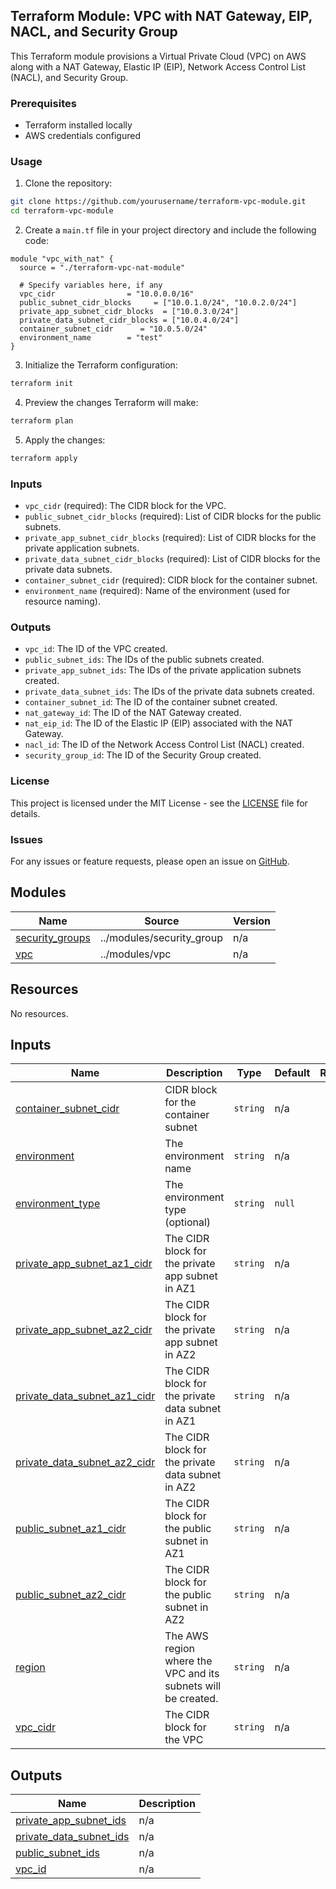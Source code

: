 ## Terraform Module: VPC with NAT Gateway, EIP, NACL, and Security Group

This Terraform module provisions a Virtual Private Cloud (VPC) on AWS along with a NAT Gateway, Elastic IP (EIP), Network Access Control List (NACL), and Security Group.

### Prerequisites

- Terraform installed locally
- AWS credentials configured

### Usage

1. Clone the repository:

```bash
git clone https://github.com/yourusername/terraform-vpc-module.git
cd terraform-vpc-module
```

2. Create a `main.tf` file in your project directory and include the following code:

```hcl
module "vpc_with_nat" {
  source = "./terraform-vpc-nat-module"

  # Specify variables here, if any
  vpc_cidr                = "10.0.0.0/16"
  public_subnet_cidr_blocks     = ["10.0.1.0/24", "10.0.2.0/24"]
  private_app_subnet_cidr_blocks  = ["10.0.3.0/24"]
  private_data_subnet_cidr_blocks = ["10.0.4.0/24"]
  container_subnet_cidr      = "10.0.5.0/24"
  environment_name        = "test"
}
```

3. Initialize the Terraform configuration:

```bash
terraform init
```

4. Preview the changes Terraform will make:

```bash
terraform plan
```

5. Apply the changes:

```bash
terraform apply
```

### Inputs

- `vpc_cidr` (required): The CIDR block for the VPC.
- `public_subnet_cidr_blocks` (required): List of CIDR blocks for the public subnets.
- `private_app_subnet_cidr_blocks` (required): List of CIDR blocks for the private application subnets.
- `private_data_subnet_cidr_blocks` (required): List of CIDR blocks for the private data subnets.
- `container_subnet_cidr` (required): CIDR block for the container subnet.
- `environment_name` (required): Name of the environment (used for resource naming).

### Outputs

- `vpc_id`: The ID of the VPC created.
- `public_subnet_ids`: The IDs of the public subnets created.
- `private_app_subnet_ids`: The IDs of the private application subnets created.
- `private_data_subnet_ids`: The IDs of the private data subnets created.
- `container_subnet_id`: The ID of the container subnet created.
- `nat_gateway_id`: The ID of the NAT Gateway created.
- `nat_eip_id`: The ID of the Elastic IP (EIP) associated with the NAT Gateway.
- `nacl_id`: The ID of the Network Access Control List (NACL) created.
- `security_group_id`: The ID of the Security Group created.

### License

This project is licensed under the MIT License - see the [LICENSE](LICENSE) file for details.

### Issues

For any issues or feature requests, please open an issue on [GitHub](https://github.com/yourusername/terraform-vpc-module/issues).


## Modules

| Name | Source | Version |
|------|--------|---------|
| <a name="module_security_groups"></a> [security\_groups](#module\_security\_groups) | ../modules/security_group | n/a |
| <a name="module_vpc"></a> [vpc](#module\_vpc) | ../modules/vpc | n/a |

## Resources

No resources.

## Inputs

| Name | Description | Type | Default | Required |
|------|-------------|------|---------|:--------:|
| <a name="input_container_subnet_cidr"></a> [container\_subnet\_cidr](#input\_container\_subnet\_cidr) | CIDR block for the container subnet | `string` | n/a | yes |
| <a name="input_environment"></a> [environment](#input\_environment) | The environment name | `string` | n/a | yes |
| <a name="input_environment_type"></a> [environment\_type](#input\_environment\_type) | The environment type (optional) | `string` | `null` | no |
| <a name="input_private_app_subnet_az1_cidr"></a> [private\_app\_subnet\_az1\_cidr](#input\_private\_app\_subnet\_az1\_cidr) | The CIDR block for the private app subnet in AZ1 | `string` | n/a | yes |
| <a name="input_private_app_subnet_az2_cidr"></a> [private\_app\_subnet\_az2\_cidr](#input\_private\_app\_subnet\_az2\_cidr) | The CIDR block for the private app subnet in AZ2 | `string` | n/a | yes |
| <a name="input_private_data_subnet_az1_cidr"></a> [private\_data\_subnet\_az1\_cidr](#input\_private\_data\_subnet\_az1\_cidr) | The CIDR block for the private data subnet in AZ1 | `string` | n/a | yes |
| <a name="input_private_data_subnet_az2_cidr"></a> [private\_data\_subnet\_az2\_cidr](#input\_private\_data\_subnet\_az2\_cidr) | The CIDR block for the private data subnet in AZ2 | `string` | n/a | yes |
| <a name="input_public_subnet_az1_cidr"></a> [public\_subnet\_az1\_cidr](#input\_public\_subnet\_az1\_cidr) | The CIDR block for the public subnet in AZ1 | `string` | n/a | yes |
| <a name="input_public_subnet_az2_cidr"></a> [public\_subnet\_az2\_cidr](#input\_public\_subnet\_az2\_cidr) | The CIDR block for the public subnet in AZ2 | `string` | n/a | yes |
| <a name="input_region"></a> [region](#input\_region) | The AWS region where the VPC and its subnets will be created. | `string` | n/a | yes |
| <a name="input_vpc_cidr"></a> [vpc\_cidr](#input\_vpc\_cidr) | The CIDR block for the VPC | `string` | n/a | yes |

## Outputs

| Name | Description |
|------|-------------|
| <a name="output_private_app_subnet_ids"></a> [private\_app\_subnet\_ids](#output\_private\_app\_subnet\_ids) | n/a |
| <a name="output_private_data_subnet_ids"></a> [private\_data\_subnet\_ids](#output\_private\_data\_subnet\_ids) | n/a |
| <a name="output_public_subnet_ids"></a> [public\_subnet\_ids](#output\_public\_subnet\_ids) | n/a |
| <a name="output_vpc_id"></a> [vpc\_id](#output\_vpc\_id) | n/a |
